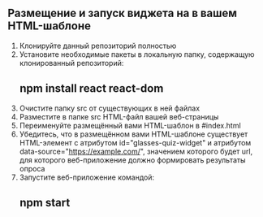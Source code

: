 ## Размещение и запуск виджета на в вашем HTML-шаблоне

1. Клонируйте данный репозиторий полностью
2. Установите необходимые пакеты в локальную папку, содержащую клонированный репозиторий:
   ## npm install react react-dom
3. Очистите папку src от существующих в ней файлах
4. Разместите в папке src HTML-файл вашей веб-страницы
5. Переименуйте размещённый вами HTML-шаблон в #index.html
6. Убедитесь, что в размещённом вами HTML-шаблоне существует HTML-элемент с атрибутом id="glasses-quiz-widget" и атрибутом data-source="https://example.com/", значением которого будет url, для которого веб-приложение должно формировать результаты опроса
7. Запустите веб-приложение командой: 
   ## npm start
